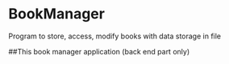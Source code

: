 # BookManager
Program to store, access, modify books with data storage in file


##This book manager application (back end part only)
